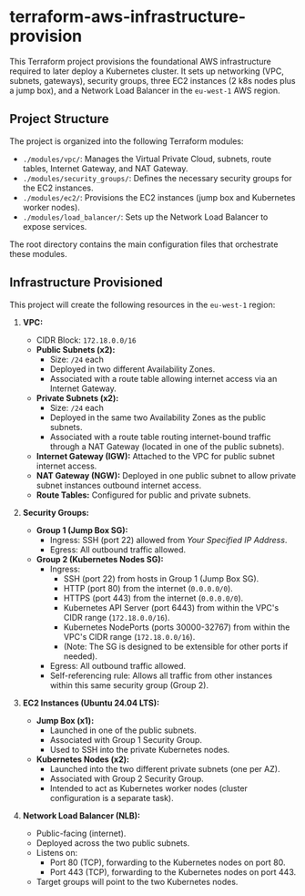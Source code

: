 # terraform-aws-infrastructure-provision

This Terraform project provisions the foundational AWS infrastructure required to later deploy a Kubernetes cluster. It sets up networking (VPC, subnets, gateways), security groups, three EC2 instances (2 k8s nodes plus a jump box), and a Network Load Balancer in the `eu-west-1` AWS region.

## Project Structure

The project is organized into the following Terraform modules:

*   `./modules/vpc/`: Manages the Virtual Private Cloud, subnets, route tables, Internet Gateway, and NAT Gateway.
*   `./modules/security_groups/`: Defines the necessary security groups for the EC2 instances.
*   `./modules/ec2/`: Provisions the EC2 instances (jump box and Kubernetes worker nodes).
*   `./modules/load_balancer/`: Sets up the Network Load Balancer to expose services.

The root directory contains the main configuration files that orchestrate these modules.

## Infrastructure Provisioned

This project will create the following resources in the `eu-west-1` region:

1.  **VPC:**
    *   CIDR Block: `172.18.0.0/16`
    *   **Public Subnets (x2):**
        *   Size: `/24` each
        *   Deployed in two different Availability Zones.
        *   Associated with a route table allowing internet access via an Internet Gateway.
    *   **Private Subnets (x2):**
        *   Size: `/24` each
        *   Deployed in the same two Availability Zones as the public subnets.
        *   Associated with a route table routing internet-bound traffic through a NAT Gateway (located in one of the public subnets).
    *   **Internet Gateway (IGW):** Attached to the VPC for public subnet internet access.
    *   **NAT Gateway (NGW):** Deployed in one public subnet to allow private subnet instances outbound internet access.
    *   **Route Tables:** Configured for public and private subnets.

2.  **Security Groups:**
    *   **Group 1 (Jump Box SG):**
        *   Ingress: SSH (port 22) allowed from *Your Specified IP Address*.
        *   Egress: All outbound traffic allowed.
    *   **Group 2 (Kubernetes Nodes SG):**
        *   Ingress:
            *   SSH (port 22) from hosts in Group 1 (Jump Box SG).
            *   HTTP (port 80) from the internet (`0.0.0.0/0`).
            *   HTTPS (port 443) from the internet (`0.0.0.0/0`).
            *   Kubernetes API Server (port 6443) from within the VPC's CIDR range (`172.18.0.0/16`).
            *   Kubernetes NodePorts (ports 30000-32767) from within the VPC's CIDR range (`172.18.0.0/16`).
            *   (Note: The SG is designed to be extensible for other ports if needed).
        *   Egress: All outbound traffic allowed.
        *   Self-referencing rule: Allows all traffic from other instances within this same security group (Group 2).

3.  **EC2 Instances (Ubuntu 24.04 LTS):**
    *   **Jump Box (x1):**
        *   Launched in one of the public subnets.
        *   Associated with Group 1 Security Group.
        *   Used to SSH into the private Kubernetes nodes.
    *   **Kubernetes Nodes (x2):**
        *   Launched into the two different private subnets (one per AZ).
        *   Associated with Group 2 Security Group.
        *   Intended to act as Kubernetes worker nodes (cluster configuration is a separate task).

4.  **Network Load Balancer (NLB):**
    *   Public-facing (internet).
    *   Deployed across the two public subnets.
    *   Listens on:
        *   Port 80 (TCP), forwarding to the Kubernetes nodes on port 80.
        *   Port 443 (TCP), forwarding to the Kubernetes nodes on port 443.
    *   Target groups will point to the two Kubernetes nodes.
